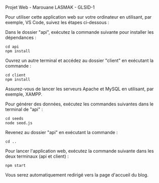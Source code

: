 Projet Web - Marouane LASMAK - GLSID-1

Pour utiliser cette application web sur votre ordinateur en utilisant, par exemple, VS Code, suivez les étapes ci-dessous :

Dans le dossier "api", exécutez la commande suivante pour installer les dépendances :

    cd api
    npm install

Ouvrez un autre terminal et accédez au dossier "client" en exécutant la commande :

    cd client
    npm install

Assurez-vous de lancer les serveurs Apache et MySQL en utilisant, par exemple, XAMPP.

Pour générer des données, exécutez les commandes suivantes dans le terminal de "api" :

    cd seeds
    node seed.js

Revenez au dossier "api" en exécutant la commande :

    cd ..

Pour lancer l'application web, exécutez la commande suivante dans les deux terminaux (api et client) :

    npm start

Vous serez automatiquement redirigé vers la page d'accueil du blog.